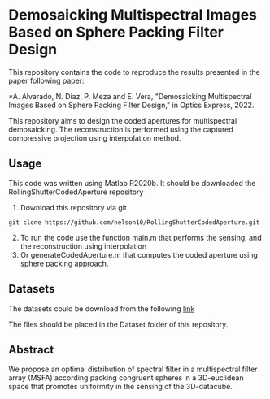 # Demosaicking Multispectral Images Based on Sphere Packing Filter Design

This repository contains the code to reproduce the results presented in the paper following paper:

*A. Alvarado, N. Diaz, P. Meza and E. Vera, "Demosaicking Multispectral Images Based on Sphere Packing Filter Design," in Optics Express, 2022.

This repository aims to design the coded apertures for multispectral demosaicking. The reconstruction is performed using the captured compressive projection using interpolation method.

## Usage

This code was written using Matlab R2020b. It should be downloaded the RollingShutterCodedAperture repository
1. Download this repository via git 
```
git clone https://github.com/nelson10/RollingShutterCodedAperture.git
```
2. To run the code use the function main.m that performs the sensing, and the reconstruction using interpolation
3. Or generateCodedAperture.m that computes the coded aperture using sphere packing approach.


## Datasets

The datasets could be download from the following [link](https://www1.cs.columbia.edu/CAVE/databases/multispectral/)

The files should be placed in the Dataset folder of this repository.



## Abstract

We propose an optimal distribution of spectral filter in a multispectral filter array (MSFA) according packing congruent spheres in a 3D-euclidean space that promotes uniformity in the sensing of the 3D-datacube.
